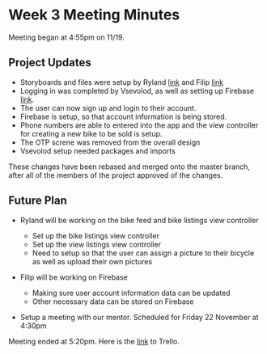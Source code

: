 # Week 3 Meeting Minutes 

Meeting began at 4:55pm on 11/19.

## Project Updates

* Storyboards and files were setup by Ryland [link](https://github.com/ECS189E/project-f19-tigers/commit/d52c9336895f05b4c41f3e260e653eb5e8a5ef6e) and Filip [link](https://github.com/ECS189E/project-f19-tigers/commit/960fc090a0fd2de26dd573593c0e262120a5fc8b)
* Logging in was completed by Vsevolod, as well as setting up Firebase [link](https://github.com/ECS189E/project-f19-tigers/commit/95d39e3db5c718107a1a6cf69021bfbb9adc1748). 
* The user can now sign up and login to their account. 
* Firebase is setup, so that account information is being stored. 
* Phone numbers are able to entered into the app and the view controller for creating a new bike to be sold is setup. 
* The OTP screne was removed from the overall design
* Vsevolod setup needed packages and imports

These changes have been rebased and merged onto the master branch, after all of the members of the project approved of the changes.

## Future Plan 

* Ryland will be working on the bike feed and bike listings view controller 
	* Set up the bike listings view controller
	* Set up the view listings view controller
	* Need to setup so that the user can assign a picture to their bicycle as well as upload their own pictures
* Filip will be working on Firebase
	* Making sure user account information data can be updated
	* Other necessary data can be stored on Firebase

* Setup a meeting with our mentor. Scheduled for Friday 22 November at 4:30pm

Meeting ended at 5:20pm. Here is the [link](https://trello.com/b/54TKPcGT/ecs189e-project) to Trello.


